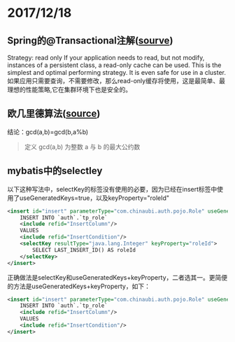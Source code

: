 # 2017/12/18
## Spring的@Transactional注解([sourve](http://blog.csdn.net/seng3018/article/details/6690587))

Strategy: read only 
If your application needs to read, but not modify, instances of a persistent class, a read-only 
cache can be used. This is the simplest and optimal performing strategy. It is even safe for use 
in a cluster. 
如果应用只需要查询，不需要修改，那么read-only缓存将使用，这是最简单、最理想的性能策略,它在集群环境下也是安全的。

## 欧几里德算法([source](https://www.cnblogs.com/hadilo/p/5914302.html))
结论：gcd(a,b)=gcd(b,a%b)

> 定义 gcd(a,b) 为整数 a 与 b 的最大公约数


## mybatis中的selectley

以下这种写法中，selectKey的标签没有使用的必要，因为已经在insert标签中使用了useGeneratedKeys=true，以及keyProperty="roleId"

```xml
<insert id="insert" parameterType="com.chinaubi.auth.pojo.Role" useGeneratedKeys="true" keyProperty="roleId">
    INSERT INTO `auth`.`tp_role`
    <include refid="InsertColumn"/>
    VALUES
    <include refid="InsertCondition"/>
    <selectKey resultType="java.lang.Integer" keyProperty="roleId">
        SELECT LAST_INSERT_ID() AS roleId
    </selectKey>
</insert>
```

正确做法是selectKey和useGeneratedKeys+keyProperty，二者选其一。更简便的方法是useGeneratedKeys+keyProperty，如下：

```xml
<insert id="insert" parameterType="com.chinaubi.auth.pojo.Role" useGeneratedKeys="true" keyProperty="roleId">
    INSERT INTO `auth`.`tp_role`
    <include refid="InsertColumn"/>
    VALUES
    <include refid="InsertCondition"/>
</insert>
```

